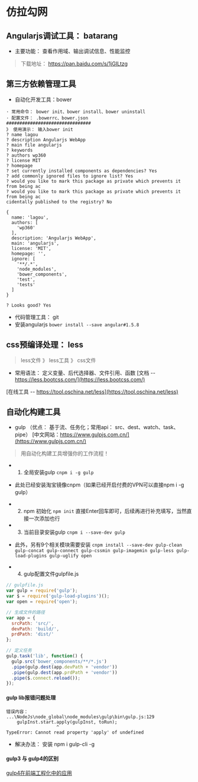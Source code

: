 # 仿拉勾网
## Angularjs调试工具： batarang
* 主要功能： 查看作用域、输出调试信息、性能监控
> 下载地址： https://pan.baidu.com/s/1jGILtzg
## 第三方依赖管理工具
* 自动化开发工具：bower
```
· 常用命令： bower init、bower install、bower uninstall
· 配置文件： .bowerrc、bower.json
################################
》 使用演示： 输入bower init
? name lagou
? description Angularjs WebApp
? main file angularjs
? keywords
? authors wp360
? license MIT
? homepage
? set currently installed components as dependencies? Yes
? add commonly ignored files to ignore list? Yes
? would you like to mark this package as private which prevents it from being ac
? would you like to mark this package as private which prevents it from being ac
cidentally published to the registry? No

{
  name: 'lagou',
  authors: [
    'wp360'
  ],
  description: 'Angularjs WebApp',
  main: 'angularjs',
  license: 'MIT',
  homepage: '',
  ignore: [
    '**/.*',
    'node_modules',
    'bower_components',
    'test',
    'tests'
  ]
}

? Looks good? Yes
```
* 代码管理工具： git
* 安装angularjs
`bower install --save angular#1.5.8`
## css预编译处理： less
> less文件  》 less工具  》 css文件
* 常用语法： 定义变量、后代选择器、文件引用、函数
[文档 -- https://less.bootcss.com/](https://less.bootcss.com/)

[在线工具 -- https://tool.oschina.net/less](https://tool.oschina.net/less)

## 自动化构建工具
* gulp （优点： 基于流、任务化；常用api： src、dest、watch、task、pipe）
[中文网站：https://www.gulpjs.com.cn/](https://www.gulpjs.com.cn/)

> 用自动化构建工具增强你的工作流程！
* 1. 全局安装gulp
`cnpm i -g gulp`
* 此处已经安装淘宝镜像cnpm（如果已经开启付费的VPN可以直接npm i -g gulp）

* 2. npm 初始化
`npm init`
直接Enter回车即可，后续再进行补充填写，当然直接一次添加也行

* 3. 当前目录安装gulp
`cnpm i --save-dev gulp`
* 此外，另有9个相关模块需要安装
`cnpm install --save-dev gulp-clean gulp-concat gulp-connect gulp-cssmin gulp-imagemin gulp-less gulp-load-plugins gulp-uglify open`

* 4. gulp配置文件gulpfile.js
```js
// gulpfile.js
var gulp = require('gulp');
var $ = require('gulp-load-plugins')();
var open = require('open');

// 生成文件的路径
var app = {
  srcPath: 'src/',
  devPath: 'build/',
  prdPath: 'dist/'
};

// 定义任务
gulp.task('lib', function() {
  gulp.src('bower_components/**/*.js')
  .pipe(gulp.dest(app.devPath + 'vendor'))
  .pipe(gulp.dest(app.prdPath + 'vendor'))
  .pipe($.connect.reload());
});
```
#### gulp lib报错问题处理
```
错误内容：
...\NodeJs\node_global\node_modules\gulp\bin\gulp.js:129
    gulpInst.start.apply(gulpInst, toRun);
                   ^
TypeError: Cannot read property 'apply' of undefined
```
* 解决办法： 安装 npm i gulp-cli -g

#### gulp3 与 gulp4的区别
[gulp4在前端工程化中的应用](https://juejin.im/post/5ce92417f265da1ba328a0e0)